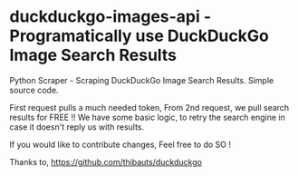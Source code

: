 # duckduckgo-images-api - Programatically use DuckDuckGo Image Search Results

Python Scraper - Scraping DuckDuckGo Image Search Results.
Simple source code.

First request pulls a much needed token,
From 2nd request, we pull search results for FREE !!
We have some basic logic, to retry the search engine in case it doesn't reply us with results.

If you would like to contribute changes, Feel free to do SO !

Thanks to, https://github.com/thibauts/duckduckgo
